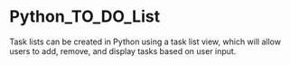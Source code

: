 # Python_TO_DO_List
Task lists can be created in Python using a task list view, which will allow users to add, remove, and display tasks based on user input.
